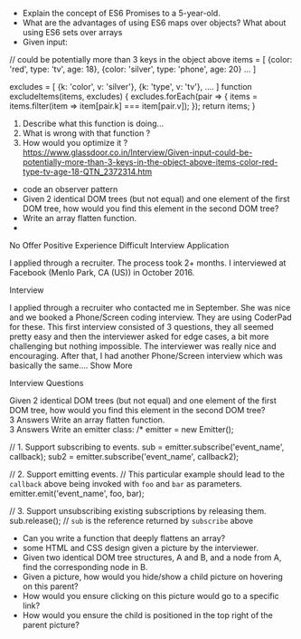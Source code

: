 * Explain the concept of ES6 Promises to a 5-year-old.  
* What are the advantages of using ES6 maps over objects? What about using ES6 sets over arrays
* 	Given input:

// could be potentially more than 3 keys in the object above
items = [
{color: 'red', type: 'tv', age: 18},
{color: 'silver', type: 'phone', age: 20}
...
]

excludes = [
{k: 'color', v: 'silver'},
{k: 'type', v: 'tv'},
....
]
function excludeItems(items, excludes) {
   excludes.forEach(pair => {
      items = items.filter(item => item[pair.k] === item[pair.v]);
   });
   return items;
}

1. Describe what this function is doing...
2. What is wrong with that function ?
3. How would you optimize it ? https://www.glassdoor.co.in/Interview/Given-input-could-be-potentially-more-than-3-keys-in-the-object-above-items-color-red-type-tv-age-18-QTN_2372314.htm



* code an observer pattern
* Given 2 identical DOM trees (but not equal) and one element of the first DOM tree, how would you find this element in the second DOM tree?  
 * Write an array flatten function.  
* 	
No Offer
Positive Experience
Difficult Interview
Application

I applied through a recruiter. The process took 2+ months. I interviewed at Facebook (Menlo Park, CA (US)) in October 2016.

Interview

I applied through a recruiter who contacted me in September. She was nice and we booked a Phone/Screen coding interview.
They are using CoderPad for these. This first interview consisted of 3 questions, they all seemed pretty easy and then the interviewer asked for edge cases, a bit more challenging but nothing impossible. The interviewer was really nice and encouraging.
After that, I had another Phone/Screen interview which was basically the same.… 
Show More

Interview Questions

Given 2 identical DOM trees (but not equal) and one element of the first DOM tree, how would you find this element in the second DOM tree?  
3 Answers
Write an array flatten function.  
3 Answers
Write an emitter class:
/*
emitter = new Emitter();

// 1. Support subscribing to events.
sub = emitter.subscribe('event_name', callback);
sub2 = emitter.subscribe('event_name', callback2);

// 2. Support emitting events.
// This particular example should lead to the `callback` above being invoked with `foo` and `bar` as parameters.
emitter.emit('event_name', foo, bar);

// 3. Support unsubscribing existing subscriptions by releasing them.
sub.release(); // `sub` is the reference returned by `subscribe` above

* Can you write a function that deeply flattens an array?  
* some HTML and CSS design given a picture by the interviewer.  
* Given two identical DOM tree structures, A and B, and a node from A, find the corresponding node in B.  
* Given a picture, how would you hide/show a child picture on hovering on this parent?  
* How would you ensure clicking on this picture would go to a specific link?  
* How would you ensure the child is positioned in the top right of the parent picture?  
